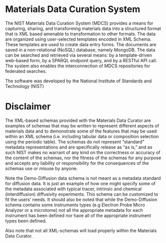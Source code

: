 # Materials Data Curation System

The NIST Materials Data Curation System (MDCS) provides a means for capturing, sharing, and transforming materials data into a structured format that is XML based amenable to transformation to other formats. The data are organized using user-selected templates encoded in XML Schema. These templates are used to create data entry forms. The documents are saved in a non-relational (NoSQL) database, namely MongoDB. The data can be searched and retrieved via several means: by a template-driven web-based form, by a SPARQL endpoint query, and by a RESTful API call. The system also enables the interconnection of MDCS repositories for federated searches.

The software was developed by the National Institute of Standards and Technology (NIST)

# Disclaimer 

The XML-based schemas provided with the Materials Data Curator are examples of schemas that may be written to represent different aspects of materials data and to demonstrate some of the features that may be used within an XML schema (i.e. including tabular data or composition selection using the periodic table). The schemas do not represent “standard” metadata representations and are specifically release as “as is,” and as such NIST makes no warrant of any kind on the correctness or accuracy of the content of the schemas, nor the fitness of the schemas for any purpose and accepts any liability or responsibility for the consequences of the schemas use or misuse by anyone.

Note the Demo-Diffusion data schema is not meant as a metadata standard for diffusion data. It is just an example of how one might specify some of the metadata associated with typical tracer, intrinsic and chemical (interdiffusion) diffusivity experiments. This schema can be customized to fit the users’ needs. It should also be noted that while the Demo-Diffusion schema contains some instruments types (e.g Electron Probe Micro Analyzer or a microtome) not all the appropriate metadata for each instrument has been defined nor have all of the appropriate instrument types been defined.

Also note that not all XML-schemas will load properly within the Materials Data Curator.

